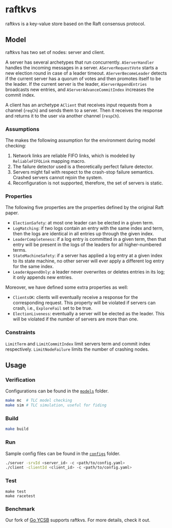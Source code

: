 # raftkvs

raftkvs is a key-value store based on the Raft consensus protocol.

## Model

raftkvs has two set of nodes: server and client.

A server has several archetypes that run concurrently. `AServerHandler` handles
the incoming messages in a server. `AServerRequestVote` starts a new election
round in case of a leader timeout. `AServerBecomeLeader` detects if the current
server has a quorum of votes and then promotes itself to be the leader. If the
current server is the leader, `AServerAppendEntries` broadcasts new entries, and
`AServerAdvanceCommitIndex` increases the commit index.

A client has an archetype `AClient` that receives input requests from a channel
(`reqCh`) and sends them to a server. Then it receives the response and returns
it to the user via another channel (`respCh`).

### Assumptions

The makes the following assumption for the environment during model checking:

1. Network links are reliable FIFO links, which is modeled by `ReliableFIFOLink` mapping macro.
2. The failure detector used is a theoretically perfect failure detector.
3. Servers might fail with respect to the crash-stop failure semantics. Crashed servers cannot
rejoin the system.
4. Reconfiguration is not supported, therefore, the set of servers is static.

### Properties

The following five properties are the properties defined by the original Raft
paper.

- `ElectionSafety`: at most one leader can be elected in a given term. 
- `LogMatching`: if two logs contain an entry with the same index and term, then
  the logs are identical in all entries up through the given index.
- `LeaderCompleteness`: if a log entry is committed in a given term, then that
  entry will be present in the logs of the leaders for all higher-numbered
  terms.
- `StateMachineSafety`: if a server has applied a log entry at a given index to
  its state machine, no other server will ever apply a different log entry for
  the same index.
- `LeaderAppendOnly`: a leader never overwrites or deletes entries in its log;
  it only appends new entries.

Moreover, we have defined some extra properties as well:

- `ClientsOK`: clients will eventually receive a response for the corresponding
  request. This property will be violated if servers can crash, i.e.,
  `ExploreFail` set to be true.
- `ElectionLiveness`: eventually a server will be elected as the leader. This
  will be violated if the number of servers are more than one.

### Constraints

`LimitTerm` and `LimitCommitIndex` limit servers term and commit index respectively.
`LimitNodeFailure` limits the number of crashing nodes.

## Usage

### Verification

Configurations can be found in the [`models`](/systems/raftkvs/models/) folder.

```sh
make mc  # TLC model checking
make sim # TLC simulation, useful for fiding 
```

### Build

```sh
make build
```

### Run

Sample config files can be found in the [`configs`](/systems/raftkvs/configs/) folder.

```sh
./server -srvId <server_id> -c <path/to/config.yaml>
./client -clientId <client_id> -c <path/to/config.yaml>
```

### Test

```
make test
make racetest
```

### Benchmark

Our fork of [Go YCSB](https://github.com/shayanh/go-ycsb) supports raftkvs. For
more details, check it out.